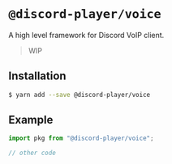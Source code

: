 # `@discord-player/voice`

A high level framework for Discord VoIP client.

> WIP

## Installation

```sh
$ yarn add --save @discord-player/voice
```

## Example

```js
import pkg from "@discord-player/voice";

// other code
```